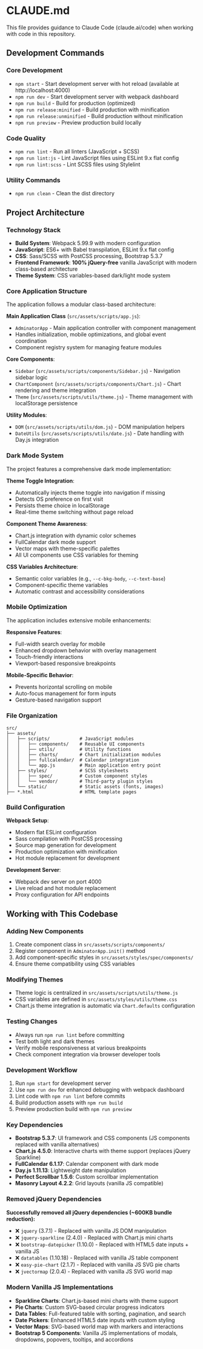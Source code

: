 # CLAUDE.md

This file provides guidance to Claude Code (claude.ai/code) when working with code in this repository.

## Development Commands

### Core Development
- `npm start` - Start development server with hot reload (available at http://localhost:4000)
- `npm run dev` - Start development server with webpack dashboard
- `npm run build` - Build for production (optimized)
- `npm run release:minified` - Build production with minification
- `npm run release:unminified` - Build production without minification
- `npm run preview` - Preview production build locally

### Code Quality
- `npm run lint` - Run all linters (JavaScript + SCSS)
- `npm run lint:js` - Lint JavaScript files using ESLint 9.x flat config
- `npm run lint:scss` - Lint SCSS files using Stylelint

### Utility Commands
- `npm run clean` - Clean the dist directory

## Project Architecture

### Technology Stack
- **Build System**: Webpack 5.99.9 with modern configuration
- **JavaScript**: ES6+ with Babel transpilation, ESLint 9.x flat config
- **CSS**: Sass/SCSS with PostCSS processing, Bootstrap 5.3.7
- **Frontend Framework**: **100% jQuery-free** vanilla JavaScript with modern class-based architecture
- **Theme System**: CSS variables-based dark/light mode system

### Core Application Structure
The application follows a modular class-based architecture:

**Main Application Class** (`src/assets/scripts/app.js`):
- `AdminatorApp` - Main application controller with component management
- Handles initialization, mobile optimizations, and global event coordination
- Component registry system for managing feature modules

**Core Components**:
- `Sidebar` (`src/assets/scripts/components/Sidebar.js`) - Navigation sidebar logic
- `ChartComponent` (`src/assets/scripts/components/Chart.js`) - Chart rendering and theme integration
- `Theme` (`src/assets/scripts/utils/theme.js`) - Theme management with localStorage persistence

**Utility Modules**:
- `DOM` (`src/assets/scripts/utils/dom.js`) - DOM manipulation helpers
- `DateUtils` (`src/assets/scripts/utils/date.js`) - Date handling with Day.js integration

### Dark Mode System
The project features a comprehensive dark mode implementation:

**Theme Toggle Integration**:
- Automatically injects theme toggle into navigation if missing
- Detects OS preference on first visit
- Persists theme choice in localStorage
- Real-time theme switching without page reload

**Component Theme Awareness**:
- Chart.js integration with dynamic color schemes
- FullCalendar dark mode support
- Vector maps with theme-specific palettes
- All UI components use CSS variables for theming

**CSS Variables Architecture**:
- Semantic color variables (e.g., `--c-bkg-body`, `--c-text-base`)
- Component-specific theme variables
- Automatic contrast and accessibility considerations

### Mobile Optimization
The application includes extensive mobile enhancements:

**Responsive Features**:
- Full-width search overlay for mobile
- Enhanced dropdown behavior with overlay management
- Touch-friendly interactions
- Viewport-based responsive breakpoints

**Mobile-Specific Behavior**:
- Prevents horizontal scrolling on mobile
- Auto-focus management for form inputs
- Gesture-based navigation support

### File Organization
```
src/
├── assets/
│   ├── scripts/           # JavaScript modules
│   │   ├── components/    # Reusable UI components
│   │   ├── utils/         # Utility functions
│   │   ├── charts/        # Chart initialization modules
│   │   ├── fullcalendar/  # Calendar integration
│   │   └── app.js         # Main application entry point
│   ├── styles/            # SCSS stylesheets
│   │   ├── spec/          # Custom component styles
│   │   └── vendor/        # Third-party plugin styles
│   └── static/            # Static assets (fonts, images)
├── *.html                 # HTML template pages
```

### Build Configuration
**Webpack Setup**:
- Modern flat ESLint configuration
- Sass compilation with PostCSS processing
- Source map generation for development
- Production optimization with minification
- Hot module replacement for development

**Development Server**:
- Webpack dev server on port 4000
- Live reload and hot module replacement
- Proxy configuration for API endpoints

## Working with This Codebase

### Adding New Components
1. Create component class in `src/assets/scripts/components/`
2. Register component in `AdminatorApp.init()` method
3. Add component-specific styles in `src/assets/styles/spec/components/`
4. Ensure theme compatibility using CSS variables

### Modifying Themes
- Theme logic is centralized in `src/assets/scripts/utils/theme.js`
- CSS variables are defined in `src/assets/styles/utils/theme.css`
- Chart.js theme integration is automatic via `Chart.defaults` configuration

### Testing Changes
- Always run `npm run lint` before committing
- Test both light and dark themes
- Verify mobile responsiveness at various breakpoints
- Check component integration via browser developer tools

### Development Workflow
1. Run `npm start` for development server
2. Use `npm run dev` for enhanced debugging with webpack dashboard
3. Lint code with `npm run lint` before commits
4. Build production assets with `npm run build`
5. Preview production build with `npm run preview`

### Key Dependencies
- **Bootstrap 5.3.7**: UI framework and CSS components (JS components replaced with vanilla alternatives)
- **Chart.js 4.5.0**: Interactive charts with theme support (replaces jQuery Sparkline)
- **FullCalendar 6.1.17**: Calendar component with dark mode
- **Day.js 1.11.13**: Lightweight date manipulation
- **Perfect Scrollbar 1.5.6**: Custom scrollbar implementation
- **Masonry Layout 4.2.2**: Grid layouts (vanilla JS compatible)

### Removed jQuery Dependencies
**Successfully removed all jQuery dependencies (~600KB bundle reduction):**
- ❌ `jquery` (3.7.1) - Replaced with vanilla JS DOM manipulation
- ❌ `jquery-sparkline` (2.4.0) - Replaced with Chart.js mini charts
- ❌ `bootstrap-datepicker` (1.10.0) - Replaced with HTML5 date inputs + vanilla JS
- ❌ `datatables` (1.10.18) - Replaced with vanilla JS table component
- ❌ `easy-pie-chart` (2.1.7) - Replaced with vanilla JS SVG pie charts
- ❌ `jvectormap` (2.0.4) - Replaced with vanilla JS SVG world map

### Modern Vanilla JS Implementations
- **Sparkline Charts**: Chart.js-based mini charts with theme support
- **Pie Charts**: Custom SVG-based circular progress indicators
- **Data Tables**: Full-featured table with sorting, pagination, and search
- **Date Pickers**: Enhanced HTML5 date inputs with custom styling
- **Vector Maps**: SVG-based world map with markers and interactions
- **Bootstrap 5 Components**: Vanilla JS implementations of modals, dropdowns, popovers, tooltips, and accordions